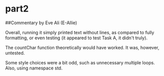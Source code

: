 # part2

##Commentary by Eve Ali (E-Allie)

Overall, running it simply printed text without lines, as compared to fully formatting, or even testing (it appeared to test Task A, it didn't truly).

The countChar function theoretically would have worked.
It was, however, untested.

Some style choices were a bit odd, such as unnecessary multiple loops.
Also, using namespace std.
